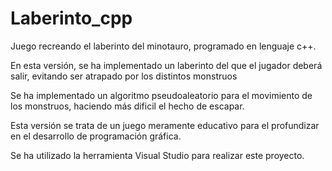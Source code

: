 # Laberinto_cpp
Juego recreando el laberinto del minotauro, programado en lenguaje c++. 

En esta versión, se ha implementado un laberinto del que el jugador deberá salir, evitando ser atrapado por los distintos monstruos

Se ha implementado un algoritmo pseudoaleatorio para el movimiento de los monstruos, haciendo más dificil el hecho de escapar.

Esta versión se trata de un juego meramente educativo para el profundizar en el desarrollo de programación gráfica.

Se ha utilizado la herramienta Visual Studio para realizar este proyecto.
